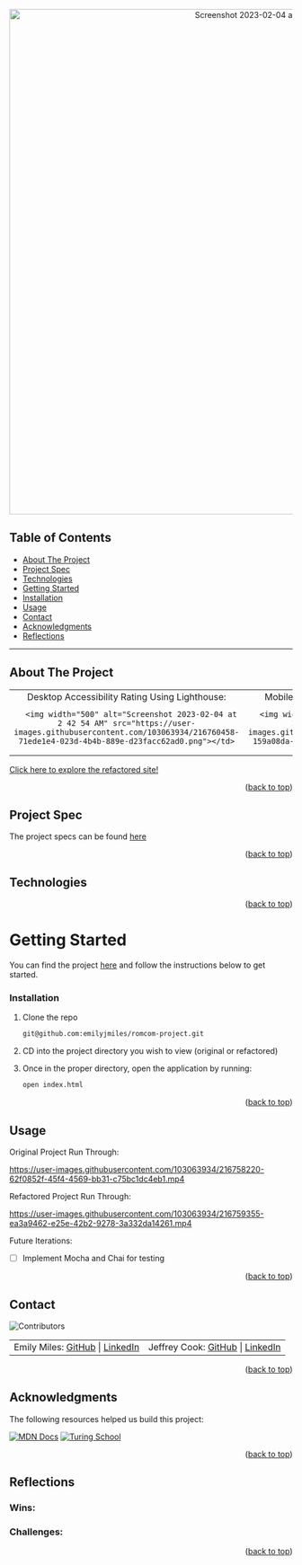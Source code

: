 <a name="readme-top"></a>

<p align="center"><img width="900" alt="Screenshot 2023-02-04 at 1 59 55 AM" src="https://user-images.githubusercontent.com/103063934/216758635-674f7dc3-757c-4b13-b666-d2cd09c96dbe.png"></p>

## Table of Contents

- [About The Project](#about-the-project)
- [Project Spec](#project-spec)
- [Technologies](#technologies)
- [Getting Started](#getting-started)
- [Installation](#installation)
- [Usage](#usage)
- [Contact](#contact)
- [Acknowledgments](#acknowledgments)
- [Reflections](#reflections)

---

## About The Project
<table align="center">
   <td align="center">Desktop Accessibility Rating Using Lighthouse:

      <img width="500" alt="Screenshot 2023-02-04 at 2 42 54 AM" src="https://user-images.githubusercontent.com/103063934/216760458-71ede1e4-023d-4b4b-889e-d23facc62ad0.png"></td>

   <td align="center">Mobile Accessibility Rating Using Lighthouse:

      <img width="500" alt="Screenshot 2023-02-04 at 2 44 01 AM" src="https://user-images.githubusercontent.com/103063934/216760471-159a08da-ab72-4d45-b920-0eea978c8ab4.png"></td>
</table>

[Click here to explore the refactored site!](https://rom-com-project.netlify.app/)

<p align="right">(<a href="#readme-top">back to top</a>)</p>

## Project Spec

The project specs can be found [here](https://frontend.turing.io/projects/module-1/romcom-pair.html)

<p align="right">(<a href="#readme-top">back to top</a>)</p>

## Technologies


<p align="right">(<a href="#readme-top">back to top</a>)</p>

<!-- GETTING STARTED -->

# Getting Started

You can find the project [here](https://github.com/emilyjmiles/romcom-project) and follow the instructions below to get started.

### Installation

1. Clone the repo
   ```sh
   git@github.com:emilyjmiles/romcom-project.git
2. CD into the project directory you wish to view (original or refactored)

3. Once in the proper directory, open the application by running:
   ```sh
   open index.html
   ```

<p align="right">(<a href="#readme-top">back to top</a>)</p>

<!-- USAGE EXAMPLES -->

## Usage

Original Project Run Through:

https://user-images.githubusercontent.com/103063934/216758220-62f0852f-45f4-4569-bb31-c75bc1dc4eb1.mp4

Refactored Project Run Through:

https://user-images.githubusercontent.com/103063934/216759355-ea3a9462-e25e-42b2-9278-3a332da14261.mp4



Future Iterations:

- [ ] Implement Mocha and Chai for testing

<p align="right">(<a href="#readme-top">back to top</a>)</p>

<!-- CONTACT -->

## Contact

![Contributors][contributors-shield]

<table align="center">
        <td align="center"> Emily Miles: <a href="https://github.com/emilyjmiles">GitHub</a> | <a href="https://www.linkedin.com/in/emilyjmiles/">LinkedIn</a></td>
        <td align="center"> Jeffrey Cook: <a href="https://github.com/JCookDev">GitHub</a> | <a href="https://www.linkedin.com/in/j-cook-jr/">LinkedIn</a></td>
</table>

<p align="right">(<a href="#readme-top">back to top</a>)</p>

<!-- ACKNOWLEDGMENTS -->

## Acknowledgments

The following resources helped us build this project:

[![MDN Docs][mdn-shield]][mdn]
[![Turing School](https://img.shields.io/badge/Turing_School-030303?style=for-the-badge)](https://turing.edu/)

<p align="right">(<a href="#readme-top">back to top</a>)</p>

## Reflections

### Wins:

### Challenges:



<p align="right">(<a href="#readme-top">back to top</a>)</p>

<!-- MARKDOWN LINKS & IMAGES -->
<!-- https://www.markdownguide.org/basic-syntax/#reference-style-links -->

[mdn-shield]: https://img.shields.io/badge/MDN_Web_Docs-black?style=for-the-badge&logo=mdnwebdocs&logoColor=white
[mdn]: https://developer.mozilla.org/en-US/
[contributors-shield]: https://img.shields.io/badge/Contributors-2-2ea44f?style=for-the-badge
[miro]: https://miro.com/app/board/uXjVP-XsNqM=/
[mvp]: https://docs.google.com/document/d/1Ptfo2c91jaLiTu2lmiIDEzmLHaEIdTzKzV8pYrR-Ky8/edit
[GH project board]: https://github.com/orgs/IOTNBO-Capstone/projects/1
[product-screenshot]: images/screenshot.png

